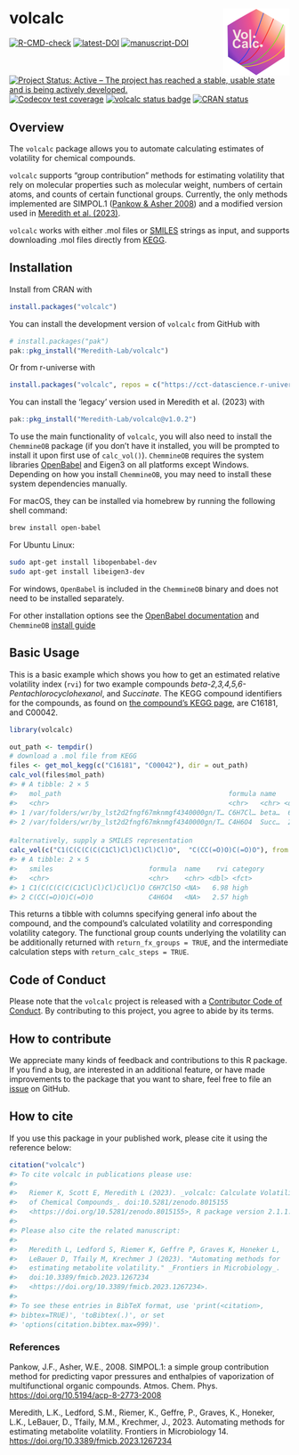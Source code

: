 
<!-- README.md is generated from README.Rmd. Please edit that file -->

# volcalc <a href="https://meredith-lab.github.io/volcalc/"><img src="man/figures/logo.PNG" alt="volcalc website" align="right" height="120"/></a>

<!-- badges: start -->

[![R-CMD-check](https://github.com/Meredith-Lab/volcalc/actions/workflows/R-CMD-check.yaml/badge.svg)](https://github.com/Meredith-Lab/volcalc/actions/workflows/R-CMD-check.yaml)
[![latest-DOI](https://zenodo.org/badge/425022983.svg)](https://zenodo.org/badge/latestdoi/425022983)
[![manuscript-DOI](https://img.shields.io/badge/DOI-10.3389/fmicb.2023.1267234-32a859.svg)](https://doi.org/10.3389/fmicb.2023.1267234)
[![Project Status: Active – The project has reached a stable, usable
state and is being actively
developed.](https://www.repostatus.org/badges/latest/active.svg)](https://www.repostatus.org/#active)
[![Codecov test
coverage](https://codecov.io/gh/Meredith-Lab/volcalc/branch/master/graph/badge.svg)](https://app.codecov.io/gh/Meredith-Lab/volcalc?branch=master)
[![volcalc status
badge](https://cct-datascience.r-universe.dev/badges/volcalc)](https://cct-datascience.r-universe.dev/volcalc)
[![CRAN
status](https://www.r-pkg.org/badges/version/volcalc)](https://CRAN.R-project.org/package=volcalc)

<!-- badges: end -->

## Overview

The `volcalc` package allows you to automate calculating estimates of
volatility for chemical compounds.

`volcalc` supports “group contribution” methods for estimating
volatility that rely on molecular properties such as molecular weight,
numbers of certain atoms, and counts of certain functional groups.
Currently, the only methods implemented are SIMPOL.1 ([Pankow & Asher
2008](https://doi.org/10.5194/acp-8-2773-2008)) and a modified version
used in [Meredith et
al. (2023)](https://doi.org/10.3389/fmicb.2023.1267234).

`volcalc` works with either .mol files or
[SMILES](https://en.wikipedia.org/wiki/Simplified_molecular-input_line-entry_system)
strings as input, and supports downloading .mol files directly from
[KEGG](https://www.kegg.jp/).

## Installation

Install from CRAN with

``` r
install.packages("volcalc")
```

You can install the development version of `volcalc` from GitHub with

``` r
# install.packages("pak")
pak::pkg_install("Meredith-Lab/volcalc")
```

Or from r-universe with

``` r
install.packages("volcalc", repos = c("https://cct-datascience.r-universe.dev", getOption("repos")))
```

You can install the ‘legacy’ version used in Meredith et al. (2023) with

``` r
pak::pkg_install("Meredith-Lab/volcalc@v1.0.2")
```

To use the main functionality of `volcalc`, you will also need to
install the `ChemmineOB` package (if you don’t have it installed, you
will be prompted to install it upon first use of `calc_vol()`).
`ChemmineOB` requires the system libraries
[OpenBabel](https://open-babel.readthedocs.io/) and Eigen3 on all
platforms except Windows. Depending on how you install `ChemmineOB`, you
may need to install these system dependencies manually.

For macOS, they can be installed via homebrew by running the following
shell command:

``` bash
brew install open-babel
```

For Ubuntu Linux:

``` bash
sudo apt-get install libopenbabel-dev
sudo apt-get install libeigen3-dev
```

For windows, `OpenBabel` is included in the `ChemmineOB` binary and does
not need to be installed separately.

For other installation options see the [OpenBabel
documentation](https://open-babel.readthedocs.io/en/latest/Installation/install.html)
and `ChemmineOB` [install
guide](https://github.com/girke-lab/ChemmineOB/blob/master/INSTALL)

## Basic Usage

This is a basic example which shows you how to get an estimated relative
volatility index (`rvi`) for two example compounds
*beta-2,3,4,5,6-Pentachlorocyclohexanol*, and *Succinate*. The KEGG
compound identifiers for the compounds, as found on [the compound’s KEGG
page](https://www.genome.jp/dbget-bin/www_bget?C16181), are C16181, and
C00042.

``` r
library(volcalc)
```

``` r
out_path <- tempdir()
# download a .mol file from KEGG
files <- get_mol_kegg(c("C16181", "C00042"), dir = out_path)
calc_vol(files$mol_path)
#> # A tibble: 2 × 5
#>   mol_path                                          formula name    rvi category
#>   <chr>                                             <chr>   <chr> <dbl> <fct>   
#> 1 /var/folders/wr/by_lst2d2fngf67mknmgf4340000gn/T… C6H7Cl… beta…  6.98 high    
#> 2 /var/folders/wr/by_lst2d2fngf67mknmgf4340000gn/T… C4H6O4  Succ…  2.57 high

#alternatively, supply a SMILES representation
calc_vol(c("C1(C(C(C(C(C1Cl)Cl)Cl)Cl)Cl)O",  "C(CC(=O)O)C(=O)O"), from = "smiles")
#> # A tibble: 2 × 5
#>   smiles                        formula  name    rvi category
#>   <chr>                         <chr>    <chr> <dbl> <fct>   
#> 1 C1(C(C(C(C(C1Cl)Cl)Cl)Cl)Cl)O C6H7Cl5O <NA>   6.98 high    
#> 2 C(CC(=O)O)C(=O)O              C4H6O4   <NA>   2.57 high
```

This returns a tibble with columns specifying general info about the
compound, and the compound’s calculated volatility and corresponding
volatility category. The functional group counts underlying the
volatility can be additionally returned with `return_fx_groups = TRUE`,
and the intermediate calculation steps with `return_calc_steps = TRUE`.

## Code of Conduct

Please note that the `volcalc` project is released with a [Contributor
Code of
Conduct](https://contributor-covenant.org/version/2/1/CODE_OF_CONDUCT.html).
By contributing to this project, you agree to abide by its terms.

## How to contribute

We appreciate many kinds of feedback and contributions to this R
package. If you find a bug, are interested in an additional feature, or
have made improvements to the package that you want to share, feel free
to file an [issue](https://github.com/Meredith-Lab/volcalc/issues/new)
on GitHub.

## How to cite

If you use this package in your published work, please cite it using the
reference below:

``` r
citation("volcalc")
#> To cite volcalc in publications please use:
#> 
#>   Riemer K, Scott E, Meredith L (2023). _volcalc: Calculate Volatility
#>   of Chemical Compounds_. doi:10.5281/zenodo.8015155
#>   <https://doi.org/10.5281/zenodo.8015155>, R package version 2.1.1.
#> 
#> Please also cite the related manuscript:
#> 
#>   Meredith L, Ledford S, Riemer K, Geffre P, Graves K, Honeker L,
#>   LeBauer D, Tfaily M, Krechmer J (2023). "Automating methods for
#>   estimating metabolite volatility." _Frontiers in Microbiology_.
#>   doi:10.3389/fmicb.2023.1267234
#>   <https://doi.org/10.3389/fmicb.2023.1267234>.
#> 
#> To see these entries in BibTeX format, use 'print(<citation>,
#> bibtex=TRUE)', 'toBibtex(.)', or set
#> 'options(citation.bibtex.max=999)'.
```

### References

Pankow, J.F., Asher, W.E., 2008. SIMPOL.1: a simple group contribution
method for predicting vapor pressures and enthalpies of vaporization of
multifunctional organic compounds. Atmos. Chem. Phys.
<https://doi.org/10.5194/acp-8-2773-2008>

Meredith, L.K., Ledford, S.M., Riemer, K., Geffre, P., Graves, K.,
Honeker, L.K., LeBauer, D., Tfaily, M.M., Krechmer, J., 2023. Automating
methods for estimating metabolite volatility. Frontiers in Microbiology
14. <https://doi.org/10.3389/fmicb.2023.1267234>
